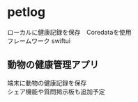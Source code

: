 # petlog
ローカルに健康記録を保存　Coredataを使用
<br>フレームワーク swiftui</br>
## 動物の健康管理アプリ
端末に動物の健康記録を保存
<br>シェア機能や質問掲示板も追加予定</br>
